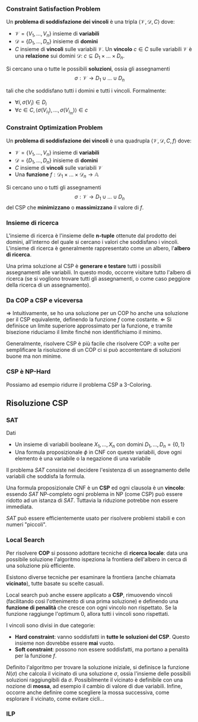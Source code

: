 ### Constraint Satisfaction Problem

Un **problema di soddisfazione dei vincoli** è una tripla $\langle \mathcal{V}, \mathcal{D}, C\rangle$ dove: 
- $\mathcal{V} = \{V_1, \dots, V_n \}$ insieme di **variabili**
- $\mathcal{D} = \{D_1, \dots, D_n \}$ inisieme di **domini**
- $C$ insieme di **vincoli** sulle variabili $\mathcal{V}$. Un **vincolo** $c \in C$ sulle variabili $\mathcal{V}$ è una **relazione** sui domini $\mathcal{D}$: $c \subseteq D_1 \times \dots \times D_n$.

Si cercano una o tutte le possibili **soluzioni**, ossia gli assegnamenti
$$\sigma : \mathcal{V} \rightarrow D_1 \cup \dots \cup D_n$$

tali che che soddisfano tutti i domini e tutti i vincoli. Formalmente:
- $\forall i, \sigma(V_i) \in D_i$
- $\forall c \in C, \langle \sigma(V_{i_1}), \dots, \sigma(V_{i_m})\rangle \in c$


### Constraint Optimization Problem

Un **problema di soddisfazione dei vincoli** è una quadrupla $\langle \mathcal{V}, \mathcal{D}, C, f\rangle$ dove:
- $\mathcal{V} = \{V_1, \dots, V_n \}$ insieme di **variabili**
- $\mathcal{D} = \{D_1, \dots, D_n \}$ inisieme di **domini**
- $C$ insieme di **vincoli** sulle variabili $\mathcal{V}$
- Una **funzione** $f : \mathcal{D}_1 \times \dots \times \mathcal{D}_n \rightarrow \mathbb{A}$

Si cercano uno o tutti gli assegnamenti
$$\sigma : \mathcal{V} \rightarrow D_1 \cup \dots \cup D_n$$
del CSP che **minimizzano** o **massimizzano** il valore di $f$.

### Insieme di ricerca
L'insieme di ricerca è l'insieme delle **n-tuple** ottenute dal prodotto dei domini, all'interno del quale si cercano i valori che soddisfano i vincoli. 
L'insieme di ricerca è generalmente rappresentato come un albero, l'**albero di ricerca**.

Una prima soluzione al CSP è **generare e testare** tutti i possibili assegnamenti alle variabili. In questo modo, occorre visitare tutto l'albero di ricerca (se si vogliono trovare tutti gli assegnamenti, o come caso peggiore della ricerca di un assegnamento).

### Da COP a CSP e viceversa
$\Rightarrow$ Intuitivamente, se ho una soluzione per un COP ho anche una soluzione per il CSP equivalente, definendo la funzione $f$ come costante.
$\Leftarrow$ Si definisce un limite superiore approssimato per la funzione, e tramite bisezione riduciamo il limite finché non identifichiamo il minimo. 

Generalmente, risolvere CSP è più facile che risolvere COP: a volte per semplificare la risoluzione di un COP ci si può accontentare di soluzioni buone ma non minime.

### CSP è NP-Hard
Possiamo ad esempio ridurre il problema CSP a 3-Coloring.

## Risoluzione CSP

### SAT

Dati
 - Un insieme di variabili booleane $X_1, \dots, X_n$ con domini $D_1, \dots, D_n = \{0, 1\}$
 - Una formula proposizionale $\phi$ in CNF con queste variabili, dove ogni elemento è una variabile o la negazione di una variabile

Il problema $SAT$ consiste nel decidere l'esistenza di un assegnamento delle variabili che soddisfa la formula.

Una formula proposizionale CNF è un **CSP** ed ogni clausola è un **vincolo**: essendo $SAT$ NP-completo ogni problema in NP (come CSP) può essere ridotto ad un istanza di $SAT$. Tuttavia la riduzione potrebbe non essere immediata.

$SAT$ può essere efficientemente usato per risolvere problemi stabili e con numeri "piccoli".

### Local Search

Per risolvere **COP** si possono adottare tecniche di **ricerca locale**: data una possibile soluzione l'algoritmo ispeziona la frontiera dell'albero in cerca di una soluzione più efficiente. 

Esistono diverse tecniche per esaminare la frontiera (anche chiamata **vicinato**), tutte basate su scelte casuali.

Local search può anche essere applicato a **CSP**, rimuovendo vincoli (facilitando così l'ottenimento di una prima soluzione) e definendo una **funzione di penalità** che cresce con ogni vincolo non rispettato. Se la funzione raggiunge l'optimum 0, allora tutti i vincoli sono rispettati.

I vincoli sono divisi in due categorie:
- **Hard constraint**: vanno soddisfatti in **tutte le soluzioni del CSP**. Questo insieme non dovrebbe essere **mai** vuoto.
- **Soft constraint**: possono non essere soddisfatti, ma portano a penalità per la funzione $f$.

Definito l'algoritmo per trovare la soluzione iniziale, si definisce la funzione $N(\sigma)$ che calcola il vicinato di una soluzione $\sigma$, ossia l'insieme delle possibili soluzioni raggiungibili da  $\sigma$. 
Possibilmente il vicinato è definibile con una nozione di **mossa**, ad esempio il cambio di valore di due variabili.
Infine, occorre anche definire come scegliere la mossa successiva, come esplorare il vicinato, come evitare cicli...

### ILP